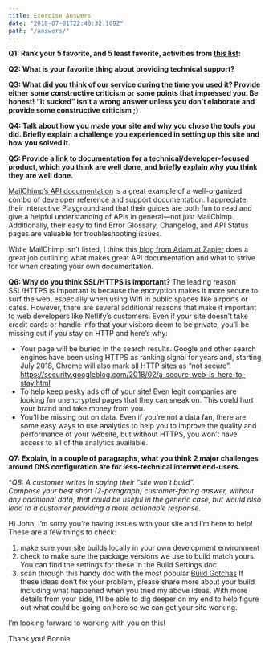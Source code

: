 ```yaml
---
title: Exercise Answers
date: "2018-07-01T22:40:32.169Z"
path: "/answers/"
---
```

**Q1: Rank your 5 favorite, and 5 least favorite, activities from [this list](https://gist.github.com/fool/b0f254ff8c72a5765b6a9138249789d6):** 

**Q2: What is your favorite thing about providing technical support?**

**Q3: What did you think of our service during the time you used it?  Provide either some constructive criticism or some points that impressed you.  Be honest!  “It sucked” isn’t a wrong answer unless you don’t elaborate and provide some constructive criticism ;)**

**Q4: Talk about how you made your site and why you chose the tools you did.  Briefly explain a challenge you experienced in setting up this site and how you solved it.**


**Q5: Provide a link to documentation for a technical/developer-focused product, which you think are well done, and briefly explain why you think they are well done.**

[MailChimp’s API documentation](http://developer.mailchimp.com/) is a great example of a well-organized combo of developer reference and support documentation. I appreciate their interactive Playground and that their guides are both fun to read and give a helpful understanding of APIs in general—not just MailChimp. Additionally, their easy to find Error Glossary, Changelog, and API Status pages are valuable for troubleshooting issues. 

While MailChimp isn’t listed, I think this [blog from Adam at Zapier](https://zapier.com/engineering/great-documentation-examples/) does a great job outlining what makes great API documentation and what to strive for when creating your own documentation.  

**Q6: Why do you think SSL/HTTPS is important?**
The leading reason SSL/HTTPS is important is because the encryption makes it more secure to surf the web, especially when using Wifi in public spaces like airports or cafes. However, there are several additional reasons that make it important to web developers like Netlify’s customers. Even if your site doesn’t take credit cards or handle info that your visitors deem to be private, you’ll be missing out if you stay on HTTP and here’s why: 
* Your page will be buried in the search results. Google and other search engines have been using HTTPS as ranking signal for years and, starting July 2018, Chrome will also mark all HTTP sites as “not secure”. https://security.googleblog.com/2018/02/a-secure-web-is-here-to-stay.html
* To help keep pesky ads off of your site! Even legit companies are looking for unencrypted pages that they can sneak on. This could hurt your brand and take money from you. 
* You’ll be missing out on data. Even if you’re not a data fan, there are some easy ways to use analytics to help you to improve the quality and performance of your website, but without HTTPS, you won’t have access to all of the analytics available. 

**Q7: Explain, in a couple of paragraphs, what you think 2 major challenges around DNS configuration are for less-technical internet end-users.**

**Q8: A customer writes in saying their “site won’t build”.  
*Compose your best short (2-paragraph) customer-facing answer, without any additional data, that could be useful in the generic case, but would also lead to a customer providing a more actionable response.**

Hi John, 
I’m sorry you’re having issues with your site and I’m here to help! These are a few things to check:
1. make sure your site builds locally in your own development environment
2. check to make sure the package versions we use to build match yours. You can find the settings for these in the Build Settings doc. 
3. scan through this handy doc with the most popular [Build Gotchas](https://www.netlify.com/docs/build-gotchas/)
If these ideas don’t fix your problem, please share more about your build including what happened when you tried my above ideas. With more details from your side, I’ll be able to dig deeper on my end to help figure out what could be going on here so we can get your site working.

I’m looking forward to working with you on this!

Thank you!
Bonnie




